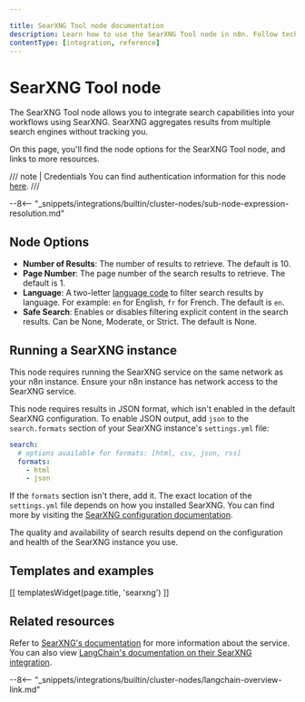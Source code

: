 ```yaml
---

title: SearXNG Tool node documentation
description: Learn how to use the SearXNG Tool node in n8n. Follow technical documentation to integrate SearXNG Tool node into your workflows.
contentType: [integration, reference]
---
```


# SearXNG Tool node

The SearXNG Tool node allows you to integrate search capabilities into your workflows using SearXNG. SearXNG aggregates results from multiple search engines without tracking you.

On this page, you'll find the node options for the SearXNG Tool node, and links to more resources.

/// note | Credentials
You can find authentication information for this node [here](/integrations/builtin/credentials/searxng.md).
///

--8<-- "_snippets/integrations/builtin/cluster-nodes/sub-node-expression-resolution.md"

## Node Options

* **Number of Results**: The number of results to retrieve. The default is 10.
* **Page Number**: The page number of the search results to retrieve. The default is 1.
* **Language**: A two-letter [language code](https://en.wikipedia.org/wiki/List_of_ISO_639_language_codes) to filter search results by language. For example: `en` for English, `fr` for French. The default is `en`.
* **Safe Search**: Enables or disables filtering explicit content in the search results. Can be None, Moderate, or Strict. The default is None.

## Running a SearXNG instance

This node requires running the SearXNG service on the same network as your n8n instance. Ensure your n8n instance has network access to the SearXNG service.

This node requires results in JSON format, which isn't enabled in the default SearXNG configuration. To enable JSON output, add `json` to the `search.formats` section of your SearXNG instance's `settings.yml` file:

```yaml
search:
  # options available for formats: [html, csv, json, rss]
  formats:
    - html
    - json
```

If the `formats` section isn't there, add it. The exact location of the `settings.yml` file depends on how you installed SearXNG. You can find more by visiting the [SearXNG configuration documentation](https://docs.searxng.org/admin/installation-searxng.html#configuration).

The quality and availability of search results depend on the configuration and health of the SearXNG instance you use. 

## Templates and examples

<!-- see https://www.notion.so/n8n/Pull-in-templates-for-the-integrations-pages-37c716837b804d30a33b47475f6e3780 -->
[[ templatesWidget(page.title, 'searxng') ]]

## Related resources

Refer to [SearXNG's documentation](https://docs.searxng.org/) for more information about the service. You can also view [LangChain's documentation on their SearXNG integration](https://python.langchain.com/docs/integrations/tools/searx_search/).

--8<-- "_snippets/integrations/builtin/cluster-nodes/langchain-overview-link.md"

